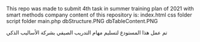 This repo was made to submit 4th task in summer training plan of 2021 with smart methods company content of this repository is: index.html css folder script folder main.php dbStructure.PNG dbTableContent.PNG

تم عمل هذا المستودع لتسليم مهام التدريب الصيفي بشركة الأساليب الذكي

